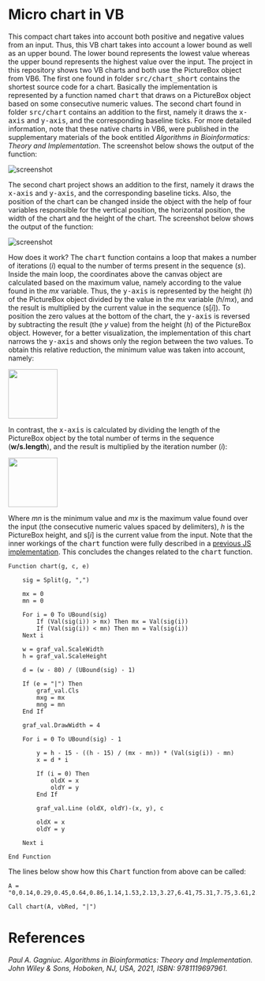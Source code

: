 # Micro chart in VB

This compact chart takes into account both positive and negative values from an input. Thus, this VB chart takes into account a lower bound as well as an upper bound. The lower bound represents the lowest value whereas the upper bound represents the highest value over the input. The project in this repository shows two VB charts and both use the PictureBox object from VB6. The first one found in folder <kbd>src/chart_short</kbd> contains the shortest source code for a chart. Basically the implementation is represented by a function named <kbd>chart</kbd> that draws on a PictureBox object based on some consecutive numeric values. The second chart found in folder <kbd>src/chart</kbd> contains an addition to the first, namely it draws the <kbd>x-axis</kbd> and <kbd>y-axis</kbd>, and the corresponding baseline ticks. For more detailed information, note that these native charts in VB6, were published in the supplementary materials of the book entitled <i>Algorithms in Bioinformatics: Theory and Implementation</i>. The screenshot below shows the output of the function:

![screenshot](https://github.com/Gagniuc/World-shortest-chart-in-VB6/blob/main/img/chart_short.png?raw=true)

The second chart project shows an addition to the first, namely it draws the <kbd>x-axis</kbd> and <kbd>y-axis</kbd>, and the corresponding baseline ticks. Also, the position of the chart can be changed inside the object with the help of four variables responsible for the vertical position, the horizontal position, the width of the chart and the height of the chart. The screenshot below shows the output of the function:

![screenshot](https://github.com/Gagniuc/World-shortest-chart-in-VB6/blob/main/img/chart.png?raw=true)

How does it work? The <kbd>chart</kbd> function contains a loop that makes a number of iterations (<i>i</i>) equal to the number of terms present in the sequence (<i>s</i>). Inside the main loop, the coordinates above the canvas object are calculated based on the maximum value, namely according to the value found in the <i>mx</i> variable. Thus, the <kbd>y-axis</kbd> is represented by the height (<i>h</i>) of the PictureBox object divided by the value in the <i>mx</i> variable (<i>h</i>/<i>mx</i>), and the result is multiplied by the current value in the sequence (s[<i>i</i>]). To position the zero values at the bottom of the chart, the <kbd>y-axis</kbd> is reversed by subtracting the result (the <i>y</i> value) from the height (<i>h</i>) of the PictureBox object. However, for a better visualization, the implementation of this chart narrows the <kbd>y-axis</kbd> and shows only the region between the two values. To obtain this relative reduction, the minimum value was taken into account, namely:

<img src="https://github.com/Gagniuc/World-shortest-chart-in-VB6/blob/main/img/ylu.png?raw=true" height="100">

In contrast, the <kbd>x-axis</kbd> is calculated by dividing the length of the PictureBox object by the total number of terms in the sequence (<b>w/s.length</b>), and the
result is multiplied by the iteration number (<i>i</i>):

<img src="https://github.com/Gagniuc/World-shortest-chart-in-VB6/blob/main/img/x.png?raw=true" height="100">

Where <i>mn</i> is the minimum value and <i>mx</i> is the maximum value found over the input (the consecutive numeric values spaced by delimiters), <i>h</i> is the PictureBox height, and s[<i>i</i>] is the current value from the input. Note that the inner workings of the <kbd>chart</kbd> function were fully described in a [previous JS implementation](https://github.com/Gagniuc/World-smallest-js-chart-v1.0). This concludes the changes related to the <kbd>chart</kbd> function.

```
Function chart(g, c, e)

    sig = Split(g, ",")
    
    mx = 0
    mn = 0
    
    For i = 0 To UBound(sig)
        If (Val(sig(i)) > mx) Then mx = Val(sig(i))
        If (Val(sig(i)) < mn) Then mn = Val(sig(i))
    Next i

    w = graf_val.ScaleWidth
    h = graf_val.ScaleHeight

    d = (w - 80) / (UBound(sig) - 1)
    
    If (e = "|") Then
        graf_val.Cls
        mxg = mx
        mng = mn
    End If
    
    graf_val.DrawWidth = 4
    
    For i = 0 To UBound(sig) - 1
    
        y = h - 15 - ((h - 15) / (mx - mn)) * (Val(sig(i)) - mn)
        x = d * i

        If (i = 0) Then
            oldX = x
            oldY = y
        End If
        
        graf_val.Line (oldX, oldY)-(x, y), c
        
        oldX = x
        oldY = y
        
    Next i
 
End Function
```

The lines below show how this <kbd>Chart</kbd> function from above can be called:

```
A = "0,0.14,0.29,0.45,0.64,0.86,1.14,1.53,2.13,3.27,6.41,75.31,7.75,3.61,2.29,1.62,1.2,0.9,0.67,0.48,0.32,0.17,0.03,0.12,0.26,0.42,0.6,0.81,1.08,1.44,2,2.99,5.45,25.09,9.79,4.03,2.47,1.72,1.27,0.95,0.71,0.52,0.35,0.2,0.05,0.09,0.23,0.39,0.56,0.77,1.02,1.36,1.87,2.74,4.74,15.04,13.27,4.54,2.67,1.83,1.34"

Call chart(A, vbRed, "|")
```

# References

<i>Paul A. Gagniuc. Algorithms in Bioinformatics: Theory and Implementation. John Wiley & Sons, Hoboken, NJ, USA, 2021, ISBN: 9781119697961.</i>
